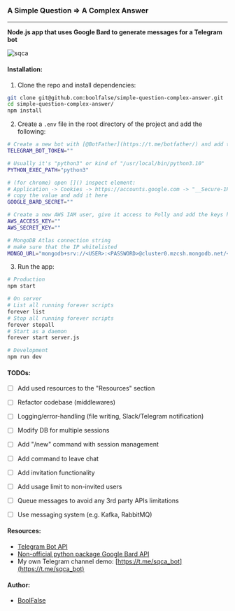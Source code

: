 
### A Simple Question => A Complex Answer

---

**Node.js app that uses Google Bard to generate messages for a Telegram bot**

<img src="https://i.imgur.com/GysRG06.png" alt="sqca" />

#### Installation:

1. Clone the repo and install dependencies:
```bash
git clone git@github.com:boolfalse/simple-question-complex-answer.git
cd simple-question-complex-answer/
npm install
```

2. Create a `.env` file in the root directory of the project and add the following:
```bash
# Create a new bot with [@BotFather](https://t.me/botfather/) and add the token here
TELEGRAM_BOT_TOKEN=""

# Usually it's "python3" or kind of "/usr/local/bin/python3.10"
PYTHON_EXEC_PATH="python3"

# (for chrome) open []() inspect element:
# Application -> Cookies -> https://accounts.google.com -> "__Secure-1PSID"
# copy the value and add it here
GOOGLE_BARD_SECRET=""

# Create a new AWS IAM user, give it access to Polly and add the keys here
AWS_ACCESS_KEY=""
AWS_SECRET_KEY=""

# MongoDB Atlas connection string
# make sure that the IP whitelisted
MONGO_URL="mongodb+srv://<USER>:<PASSWORD>@cluster0.mzcsh.mongodb.net/<DB_NAME>?retryWrites=true&w=majority"
```

3. Run the app:
```bash
# Production
npm start

# On server
# List all running forever scripts
forever list
# Stop all running forever scripts
forever stopall
# Start as a daemon
forever start server.js

# Development
npm run dev
```


#### TODOs:
- [ ] Add used resources to the "Resources" section
- [ ] Refactor codebase (middlewares)
- [ ] Logging/error-handling (file writing, Slack/Telegram notification)
- [ ] Modify DB for multiple sessions
- [ ] Add "/new" command with session management
- [ ] Add command to leave chat
- [ ] Add invitation functionality
- [ ] Add usage limit to non-invited users
- [ ] Queue messages to avoid any 3rd party APIs limitations
- [ ] Use messaging system (e.g. Kafka, RabbitMQ)


#### Resources:

- [Telegram Bot API](https://core.telegram.org/bots/api)
- [Non-official python package Google Bard API](https://github.com/dsdanielpark/Bard-API/)
- My own Telegram channel demo: [https://t.me/sqca_bot](https://t.me/sqca_bot)


#### Author:

- [BoolFalse](https://boolfalse.com/)

